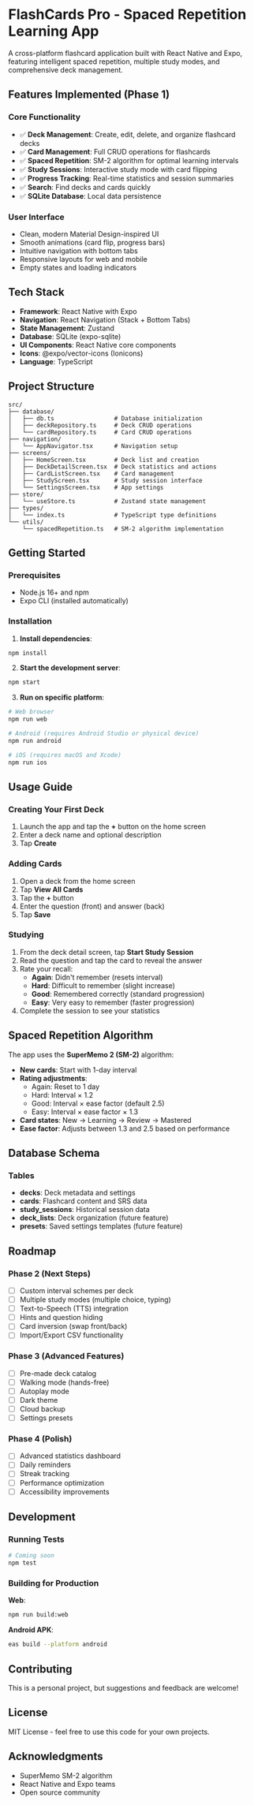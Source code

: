 # FlashCards Pro - Spaced Repetition Learning App

A cross-platform flashcard application built with React Native and Expo, featuring intelligent spaced repetition, multiple study modes, and comprehensive deck management.

## Features Implemented (Phase 1)

### Core Functionality
- ✅ **Deck Management**: Create, edit, delete, and organize flashcard decks
- ✅ **Card Management**: Full CRUD operations for flashcards
- ✅ **Spaced Repetition**: SM-2 algorithm for optimal learning intervals
- ✅ **Study Sessions**: Interactive study mode with card flipping
- ✅ **Progress Tracking**: Real-time statistics and session summaries
- ✅ **Search**: Find decks and cards quickly
- ✅ **SQLite Database**: Local data persistence

### User Interface
- Clean, modern Material Design-inspired UI
- Smooth animations (card flip, progress bars)
- Intuitive navigation with bottom tabs
- Responsive layouts for web and mobile
- Empty states and loading indicators

## Tech Stack

- **Framework**: React Native with Expo
- **Navigation**: React Navigation (Stack + Bottom Tabs)
- **State Management**: Zustand
- **Database**: SQLite (expo-sqlite)
- **UI Components**: React Native core components
- **Icons**: @expo/vector-icons (Ionicons)
- **Language**: TypeScript

## Project Structure

```
src/
├── database/
│   ├── db.ts                 # Database initialization
│   ├── deckRepository.ts     # Deck CRUD operations
│   └── cardRepository.ts     # Card CRUD operations
├── navigation/
│   └── AppNavigator.tsx      # Navigation setup
├── screens/
│   ├── HomeScreen.tsx        # Deck list and creation
│   ├── DeckDetailScreen.tsx  # Deck statistics and actions
│   ├── CardListScreen.tsx    # Card management
│   ├── StudyScreen.tsx       # Study session interface
│   └── SettingsScreen.tsx    # App settings
├── store/
│   └── useStore.ts           # Zustand state management
├── types/
│   └── index.ts              # TypeScript type definitions
└── utils/
    └── spacedRepetition.ts   # SM-2 algorithm implementation
```

## Getting Started

### Prerequisites
- Node.js 16+ and npm
- Expo CLI (installed automatically)

### Installation

1. **Install dependencies**:
```bash
npm install
```

2. **Start the development server**:
```bash
npm start
```

3. **Run on specific platform**:
```bash
# Web browser
npm run web

# Android (requires Android Studio or physical device)
npm run android

# iOS (requires macOS and Xcode)
npm run ios
```

## Usage Guide

### Creating Your First Deck

1. Launch the app and tap the **+** button on the home screen
2. Enter a deck name and optional description
3. Tap **Create**

### Adding Cards

1. Open a deck from the home screen
2. Tap **View All Cards**
3. Tap the **+** button
4. Enter the question (front) and answer (back)
5. Tap **Save**

### Studying

1. From the deck detail screen, tap **Start Study Session**
2. Read the question and tap the card to reveal the answer
3. Rate your recall:
   - **Again**: Didn't remember (resets interval)
   - **Hard**: Difficult to remember (slight increase)
   - **Good**: Remembered correctly (standard progression)
   - **Easy**: Very easy to remember (faster progression)
4. Complete the session to see your statistics

## Spaced Repetition Algorithm

The app uses the **SuperMemo 2 (SM-2)** algorithm:

- **New cards**: Start with 1-day interval
- **Rating adjustments**:
  - Again: Reset to 1 day
  - Hard: Interval × 1.2
  - Good: Interval × ease factor (default 2.5)
  - Easy: Interval × ease factor × 1.3
- **Card states**: New → Learning → Review → Mastered
- **Ease factor**: Adjusts between 1.3 and 2.5 based on performance

## Database Schema

### Tables
- **decks**: Deck metadata and settings
- **cards**: Flashcard content and SRS data
- **study_sessions**: Historical session data
- **deck_lists**: Deck organization (future feature)
- **presets**: Saved settings templates (future feature)

## Roadmap

### Phase 2 (Next Steps)
- [ ] Custom interval schemes per deck
- [ ] Multiple study modes (multiple choice, typing)
- [ ] Text-to-Speech (TTS) integration
- [ ] Hints and question hiding
- [ ] Card inversion (swap front/back)
- [ ] Import/Export CSV functionality

### Phase 3 (Advanced Features)
- [ ] Pre-made deck catalog
- [ ] Walking mode (hands-free)
- [ ] Autoplay mode
- [ ] Dark theme
- [ ] Cloud backup
- [ ] Settings presets

### Phase 4 (Polish)
- [ ] Advanced statistics dashboard
- [ ] Daily reminders
- [ ] Streak tracking
- [ ] Performance optimization
- [ ] Accessibility improvements

## Development

### Running Tests
```bash
# Coming soon
npm test
```

### Building for Production

**Web**:
```bash
npm run build:web
```

**Android APK**:
```bash
eas build --platform android
```

## Contributing

This is a personal project, but suggestions and feedback are welcome!

## License

MIT License - feel free to use this code for your own projects.

## Acknowledgments

- SuperMemo SM-2 algorithm
- React Native and Expo teams
- Open source community
